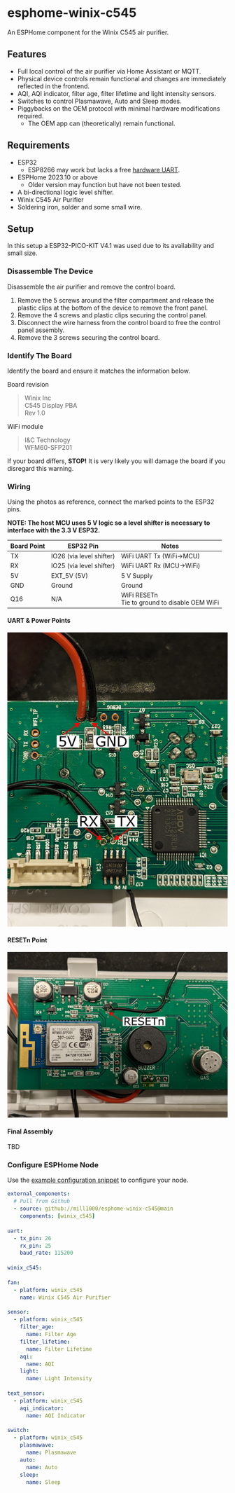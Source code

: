 # esphome-winix-c545
An ESPHome component for the Winix C545 air purifier.

## Features
- Full local control of the air purifier via Home Assistant or MQTT.
- Physical device controls remain functional and changes are immediately reflected in the frontend. 
- AQI, AQI indicator, filter age, filter lifetime and light intensity sensors.
- Switches to control Plasmawave, Auto and Sleep modes.
- Piggybacks on the OEM protocol with minimal hardware modifications required.
  - The OEM app can (theoretically) remain functional.

## Requirements
- ESP32
  - ESP8266 may work but lacks a free [hardware UART](https://esphome.io/components/uart.html#hardware-uarts).
- ESPHome 2023.10 or above
  - Older version may function but have not been tested.
- A bi-directional logic level shifter.
- Winix C545 Air Purifier
- Soldering iron, solder and some small wire.

## Setup
In this setup a ESP32-PICO-KIT V4.1 was used due to its availability and small size. 

### Disassemble The Device
Disassemble the air purifier and remove the control board.
  1. Remove the 5 screws around the filter compartment and release the plastic clips at the bottom of the device to remove the front panel.
  2. Remove the 4 screws and plastic clips securing the control panel.
  3. Disconnect the wire harness from the control board to free the control panel assembly.
  4. Remove the 3 screws securing the control board.

### Identify The Board
Identify the board and ensure it matches the information below.

Board revision
> Winix Inc  
> C545 Display PBA  
> Rev 1.0

WiFi module
> I&C Technology  
> WFM60-SFP201

If your board differs, **STOP!** It is very likely you will damage the board if you disregard this warning.

### Wiring
Using the photos as reference, connect the marked points to the ESP32 pins.

**NOTE: The host MCU uses 5 V logic so a level shifter is necessary to interface with the 3.3 V ESP32.**

| Board Point | ESP32 Pin   | Notes |
| ----------- | ----------- | ----- |
| TX          | IO26 (via level shifter) | WiFi UART Tx (WiFi->MCU) |
| RX          | IO25 (via level shifter) | WiFi UART Rx (MCU->WiFi) | 
| 5V          | EXT_5V (5V) | 5 V Supply |
| GND         | Ground      | Ground |
| Q16         | N/A         | WiFi RESETn <br/> Tie to ground to disable OEM WiFi |

#### UART & Power Points
![UART & Power Board Points](docs/winix_c545_uart_power.jpg)

#### RESETn Point
![RESETn Point](docs/winix_c545_resetn.jpg)

#### Final Assembly
TBD

### Configure ESPHome Node
Use the [example configuration snippet](example.yaml) to configure your node.
```yaml
external_components:
  # Pull from Github
  - source: github://mill1000/esphome-winix-c545@main
    components: [winix_c545]

uart:
  - tx_pin: 26
    rx_pin: 25
    baud_rate: 115200

winix_c545:

fan:
  - platform: winix_c545
    name: Winix C545 Air Purifier

sensor:
  - platform: winix_c545
    filter_age:
      name: Filter Age
    filter_lifetime:
      name: Filter Lifetime
    aqi:
      name: AQI
    light:
      name: Light Intensity

text_sensor:
  - platform: winix_c545
    aqi_indicator:
      name: AQI Indicator

switch:
  - platform: winix_c545
    plasmawave:
      name: Plasmawave
    auto:
      name: Auto
    sleep:
      name: Sleep
```
